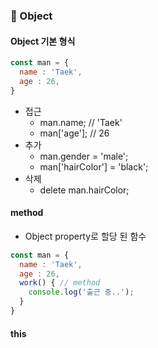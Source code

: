 ### 📑 Object

#### Object 기본 형식

```javascript
const man = {
  name : 'Taek',
  age : 26,
}
```

* 접근
    * man.name; // 'Taek'
    * man['age']; // 26
* 추가
    * man.gender = 'male';
    * man['hairColor'] = 'black';
* 삭제
    * delete man.hairColor;

#### method 
* Object property로 할당 된 함수

```javascript
const man = {
  name : 'Taek',
  age : 26,
  work() { // method
    console.log('출근 중..'); 
  }
}
```

#### this
